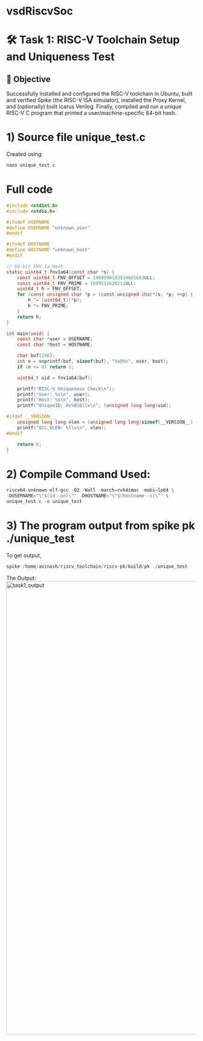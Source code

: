 # vsdRiscvSoc
# 🛠️ Task 1: RISC-V Toolchain Setup and Uniqueness Test 
## 🎯 Objective

Successfully installed and configured the RISC-V toolchain in Ubuntu, built and verified Spike (the RISC-V ISA simulator), installed the Proxy Kernel, and (optionally) built Icarus Verilog. Finally, compiled and run a unique RISC-V C program that printed a user/machine-specific 64-bit hash.
# 1) Source file unique_test.c
Created using:
```c
nano unique_test.c
```

# Full code

```c
#include <stdint.h>
#include <stdio.h>

#ifndef USERNAME
#define USERNAME "unknown_user"
#endif

#ifndef HOSTNAME
#define HOSTNAME "unknown_host"
#endif

// 64-bit FNV-1a Hash
static uint64_t fnv1a64(const char *s) {
    const uint64_t FNV_OFFSET = 1469598103934665603ULL;
    const uint64_t FNV_PRIME = 1099511628211ULL;
    uint64_t h = FNV_OFFSET;
    for (const unsigned char *p = (const unsigned char*)s; *p; ++p) {
        h ^= (uint64_t)(*p);
        h *= FNV_PRIME;
    }
    return h;
}

int main(void) {
    const char *user = USERNAME;
    const char *host = HOSTNAME;

    char buf[256];
    int n = snprintf(buf, sizeof(buf), "%s@%s", user, host);
    if (n <= 0) return 1;

    uint64_t uid = fnv1a64(buf);

    printf("RISC-V Uniqueness Check\n");
    printf("User: %s\n", user);
    printf("Host: %s\n", host);
    printf("UniqueID: 0x%016llx\n", (unsigned long long)uid);

#ifdef __VERSION__
    unsigned long long vlen = (unsigned long long)sizeof(__VERSION__) - 1;
    printf("GCC_VLEN: %llu\n", vlen);
#endif

    return 0;
}
```
# 2) Compile Command Used:
```c
riscv64-unknown-elf-gcc -O2 -Wall -march=rv64imac -mabi=lp64 \
-DUSERNAME="\"$(id -un)\"" -DHOSTNAME="\"$(hostname -s)\"" \
unique_test.c -o unique_test
```


# 3) The program output from spike pk ./unique_test 
To get output,
```c
spike /home/avinash/riscv_toolchain/riscv-pk/build/pk ./unique_test

```
The Output:
<img width="1920" height="1200" alt="task1_output" src="https://github.com/user-attachments/assets/6063cf8c-cbe1-4128-8a00-10395ce49b57" />

